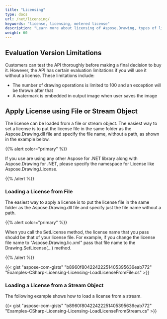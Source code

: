 ```yaml
---
title: "Licensing"
type: docs
url: /net/licensing/
keywords: "license, licensing, metered license"
description: "Learn more about licensing of Aspose.Drawing, types of licenses, apply the license."
weight: 60
---
```


## **Evaluation Version Limitations**
Customers can test the API thoroughly before making a final decision to buy it. However, the API has certain evaluation limitations if you will use it without a license. These limitations include:

- The number of drawing operations is limited to 100 and an exception will be thrown after that
- A watermark is embedded in output image when user saves the image
## **Apply License using File or Stream Object**
The license can be loaded from a file or stream object. The easiest way to set a license is to put the license file in the same folder as the Aspose.Drawing.dll file and specify the file name, without a path, as shown in the example below.

{{% alert color="primary" %}} 

If you use are using any other Aspose for .NET library along with Aspose.Drawing for .NET, please specify the namespace for License like Aspose.Drawing.License.

{{% /alert %}} 
### **Loading a License from File**
The easiest way to apply a license is to put the license file in the same folder as the Aspose.Drawing.dll file and specify just the file name without a path.

{{% alert color="primary" %}} 

When you call the SetLicense method, the license name that you pass should be that of your license file. For example, if you change the license file name to "Aspose.Drawing.lic.xml" pass that file name to the Drawing.SetLicense(…) method.

{{% /alert %}} 




{{< gist "aspose-com-gists" "b8960f80422422251405395636eab772" "Examples-CSharp-Licensing-Licensing-LoadLicenseFromFile.cs" >}}
### **Loading a License from a Stream Object**
The following example shows how to load a license from a stream.

{{< gist "aspose-com-gists" "b8960f80422422251405395636eab772" "Examples-CSharp-Licensing-Licensing-LoadLicenseFromStream.cs" >}}
